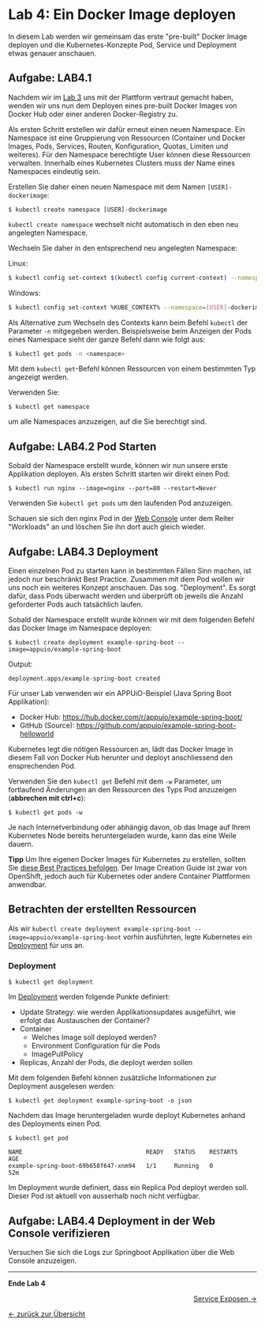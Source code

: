 # Lab 4: Ein Docker Image deployen

In diesem Lab werden wir gemeinsam das erste "pre-built" Docker Image deployen und die Kubernetes-Konzepte Pod, Service und Deployment etwas genauer anschauen.


## Aufgabe: LAB4.1

Nachdem wir im [Lab 3](03_first_steps.md) uns mit der Plattform vertraut gemacht haben, wenden wir uns nun dem Deployen eines pre-built Docker Images von Docker Hub oder einer anderen Docker-Registry zu.

Als ersten Schritt erstellen wir dafür erneut einen neuen Namespace. Ein Namespace ist eine Gruppierung von Ressourcen (Container und Docker Images, Pods, Services, Routen, Konfiguration, Quotas, Limiten und weiteres). Für den Namespace berechtigte User können diese Ressourcen verwalten. Innerhalb eines Kubernetes Clusters muss der Name eines Namespaces eindeutig sein.

Erstellen Sie daher einen neuen Namespace mit dem Namen `[USER]-dockerimage`:

```
$ kubectl create namespace [USER]-dockerimage
```

`kubectl create namespace` wechselt nicht automatisch in den eben neu angelegten Namespace.

Wechseln Sie daher in den entsprechend neu angelegten Namespace:

Linux:
```bash
$ kubectl config set-context $(kubectl config current-context) --namespace=[USER]-dockerimage
```

Windows:
```bash
$ kubectl config set-context %KUBE_CONTEXT% --namespace=[USER]-dockerimage
```

Als Alternative zum Wechseln des Contexts kann beim Befehl `kubectl` der Parameter `-n` mitgegeben werden.
Beispielsweise beim Anzeigen der Pods eines Namespace sieht der ganze Befehl dann wie folgt aus:

```bash
$ kubectl get pods -n <namespace>
```

Mit dem `kubectl get`-Befehl können Ressourcen von einem bestimmten Typ angezeigt werden.

Verwenden Sie:
```
$ kubectl get namespace
```
um alle Namespaces anzuzeigen, auf die Sie berechtigt sind.

## Aufgabe: LAB4.2 Pod Starten

Sobald der Namespace erstellt wurde, können wir nun unsere erste Applikation deployen. Als ersten Schritt starten wir direkt einen Pod:

```
$ kubectl run nginx --image=nginx --port=80 --restart=Never
```

Verwenden Sie `kubectl get pods` um den laufenden Pod anzuzeigen.

Schauen sie sich den nginx Pod in der [Web Console](https://console.cloud.google.com/kubernetes) unter dem Reiter "Workloads" an und löschen Sie ihn dort auch gleich wieder.

## Aufgabe: LAB4.3 Deployment

Einen einzelnen Pod zu starten kann in bestimmten Fällen Sinn machen, ist jedoch nur beschränkt Best Practice. Zusammen mit dem Pod wollen wir uns noch ein weiteres Konzept anschauen. Das sog. "Deployment". Es sorgt dafür, dass Pods überwacht werden und überprüft ob jeweils die Anzahl geforderter Pods auch tatsächlich laufen.

Sobald der Namespace erstellt wurde können wir mit dem folgenden Befehl das Docker Image im Namespace deployen:

```
$ kubectl create deployment example-spring-boot --image=appuio/example-spring-boot
```

Output:
```
deployment.apps/example-spring-boot created
```

Für unser Lab verwenden wir ein APPUiO-Beispiel (Java Spring Boot Applikation):
- Docker Hub: https://hub.docker.com/r/appuio/example-spring-boot/
- GitHub (Source): https://github.com/appuio/example-spring-boot-helloworld

Kubernetes legt die nötigen Ressourcen an, lädt das Docker Image in diesem Fall von Docker Hub herunter und deployt anschliessend den ensprechenden Pod.

Verwenden Sie den `kubectl get` Befehl mit dem `-w` Parameter, um fortlaufend Änderungen an den Ressourcen des Typs Pod anzuzeigen (**abbrechen mit ctrl+c**):
```
$ kubectl get pods -w
```

Je nach Internetverbindung oder abhängig davon, ob das Image auf Ihrem Kubernetes Node bereits heruntergeladen wurde, kann das eine Weile dauern. 

**Tipp** Um Ihre eigenen Docker Images für Kubernetes zu erstellen, sollten Sie [diese Best Practices befolgen](https://docs.openshift.com/container-platform/latest/creating_images/guidelines.html). Der Image Creation Guide ist zwar von OpenShift, jedoch auch für Kubernetes oder andere Container Plattformen anwendbar.


## Betrachten der erstellten Ressourcen

Als wir `kubectl create deployment example-spring-boot --image=appuio/example-spring-boot` vorhin ausführten, legte Kubernetes ein [Deployment](https://kubernetes.io/docs/concepts/workloads/controllers/deployment/) für uns an.


### Deployment

```
$ kubectl get deployment
```

Im [Deployment](https://kubernetes.io/docs/concepts/workloads/controllers/deployment/) werden folgende Punkte definiert:

- Update Strategy: wie werden Applikationsupdates ausgeführt, wie erfolgt das Austauschen der Container?
- Container
  - Welches Image soll deployed werden?
  - Environment Configuration für die Pods
  - ImagePullPolicy
- Replicas, Anzahl der Pods, die deployt werden sollen

Mit dem folgenden Befehl können zusätzliche Informationen zur Deployment ausgelesen werden:
```
$ kubectl get deployment example-spring-boot -o json
```

Nachdem das Image heruntergeladen wurde deployt Kubernetes anhand des Deployments einen Pod.

```
$ kubectl get pod
```

```
NAME                                   READY   STATUS    RESTARTS   AGE
example-spring-boot-69b658f647-xnm94   1/1     Running   0          52m
```

Im Deployment wurde definiert, dass ein Replica Pod deployt werden soll. Dieser Pod ist aktuell von ausserhalb noch nicht verfügbar.


## Aufgabe: LAB4.4 Deployment in der Web Console verifizieren

Versuchen Sie sich die Logs zur Springboot Applikation über die Web Console anzuzeigen.

---

**Ende Lab 4**

<p width="100px" align="right"><a href="05_expose_service.md">Service Exposen →</a></p>

[← zurück zur Übersicht](../README.md)
